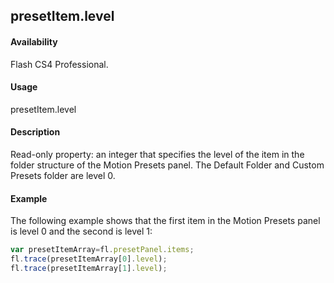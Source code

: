 ## presetItem.level

#### Availability

Flash CS4 Professional.

#### Usage

presetItem.level

#### Description

Read-only property: an integer that specifies the level of the item in the folder structure of the Motion Presets panel. The Default Folder and Custom Presets folder are level 0.

#### Example

The following example shows that the first item in the Motion Presets panel is level 0 and the second is level 1:
```javascript
var presetItemArray=fl.presetPanel.items;
fl.trace(presetItemArray[0].level);
fl.trace(presetItemArray[1].level);

```